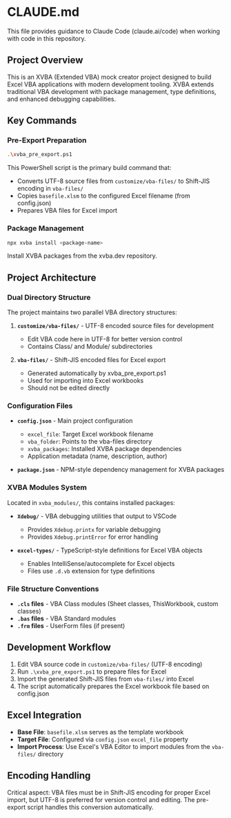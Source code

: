 # CLAUDE.md

This file provides guidance to Claude Code (claude.ai/code) when working with code in this repository.

## Project Overview

This is an XVBA (Extended VBA) mock creator project designed to build Excel VBA applications with modern development tooling. XVBA extends traditional VBA development with package management, type definitions, and enhanced debugging capabilities.

## Key Commands

### Pre-Export Preparation
```bash
.\xvba_pre_export.ps1
```
This PowerShell script is the primary build command that:
- Converts UTF-8 source files from `customize/vba-files/` to Shift-JIS encoding in `vba-files/`
- Copies `basefile.xlsm` to the configured Excel filename (from config.json)
- Prepares VBA files for Excel import

### Package Management
```bash
npx xvba install <package-name>
```
Install XVBA packages from the xvba.dev repository.

## Project Architecture

### Dual Directory Structure
The project maintains two parallel VBA directory structures:

1. **`customize/vba-files/`** - UTF-8 encoded source files for development
   - Edit VBA code here in UTF-8 for better version control
   - Contains Class/ and Module/ subdirectories

2. **`vba-files/`** - Shift-JIS encoded files for Excel export
   - Generated automatically by xvba_pre_export.ps1
   - Used for importing into Excel workbooks
   - Should not be edited directly

### Configuration Files

- **`config.json`** - Main project configuration
  - `excel_file`: Target Excel workbook filename
  - `vba_folder`: Points to the vba-files directory
  - `xvba_packages`: Installed XVBA package dependencies
  - Application metadata (name, description, author)

- **`package.json`** - NPM-style dependency management for XVBA packages

### XVBA Modules System

Located in `xvba_modules/`, this contains installed packages:

- **`Xdebug/`** - VBA debugging utilities that output to VSCode
  - Provides `Xdebug.printx` for variable debugging
  - Provides `Xdebug.printError` for error handling

- **`excel-types/`** - TypeScript-style definitions for Excel VBA objects
  - Enables IntelliSense/autocomplete for Excel objects
  - Files use `.d.vb` extension for type definitions

### File Structure Conventions

- **`.cls` files** - VBA Class modules (Sheet classes, ThisWorkbook, custom classes)
- **`.bas` files** - VBA Standard modules  
- **`.frm` files** - UserForm files (if present)

## Development Workflow

1. Edit VBA source code in `customize/vba-files/` (UTF-8 encoding)
2. Run `.\xvba_pre_export.ps1` to prepare files for Excel
3. Import the generated Shift-JIS files from `vba-files/` into Excel
4. The script automatically prepares the Excel workbook file based on config.json

## Excel Integration

- **Base File**: `basefile.xlsm` serves as the template workbook
- **Target File**: Configured via `config.json` `excel_file` property
- **Import Process**: Use Excel's VBA Editor to import modules from the `vba-files/` directory

## Encoding Handling

Critical aspect: VBA files must be in Shift-JIS encoding for proper Excel import, but UTF-8 is preferred for version control and editing. The pre-export script handles this conversion automatically.